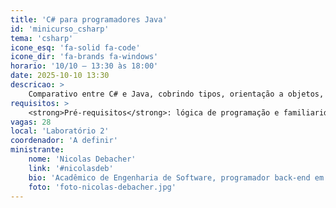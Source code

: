 ```yaml
---
title: 'C# para programadores Java'
id: 'minicurso_csharp'
tema: 'csharp'
icone_esq: 'fa-solid fa-code'
icone_dir: 'fa-brands fa-windows'
horario: '10/10 – 13:30 às 18:00'
date: 2025-10-10 13:30
descricao: >
    Comparativo entre C# e Java, cobrindo tipos, orientação a objetos, listas, LINQ, comportamento de memória e ambiente .NET.
requisitos: >
    <strong>Pré-requisitos</strong>: lógica de programação e familiaridade com orientação a objetos (Java).
vagas: 28
local: 'Laboratório 2'
coordenador: 'A definir'
ministrante:
    nome: 'Nicolas Debacher'
    link: '#nicolasdeb'
    bio: 'Acadêmico de Engenharia de Software, programador back-end em C#, fã da comunidade .NET.'
    foto: 'foto-nicolas-debacher.jpg'
---
```

